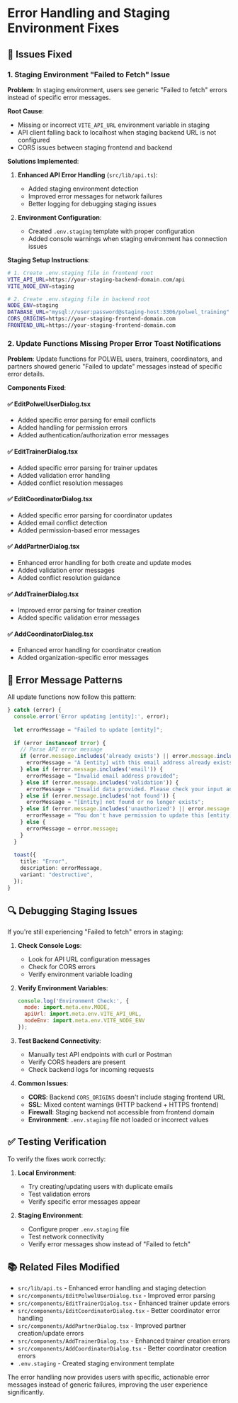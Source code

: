 # Error Handling and Staging Environment Fixes

## 🔧 Issues Fixed

### 1. **Staging Environment "Failed to Fetch" Issue**

**Problem**: In staging environment, users see generic "Failed to fetch" errors instead of specific error messages.

**Root Cause**: 
- Missing or incorrect `VITE_API_URL` environment variable in staging
- API client falling back to localhost when staging backend URL is not configured
- CORS issues between staging frontend and backend

**Solutions Implemented**:

1. **Enhanced API Error Handling** (`src/lib/api.ts`):
   - Added staging environment detection
   - Improved error messages for network failures
   - Better logging for debugging staging issues

2. **Environment Configuration**:
   - Created `.env.staging` template with proper configuration
   - Added console warnings when staging environment has connection issues

**Staging Setup Instructions**:

```bash
# 1. Create .env.staging file in frontend root
VITE_API_URL=https://your-staging-backend-domain.com/api
VITE_NODE_ENV=staging

# 2. Create .env.staging file in backend root
NODE_ENV=staging
DATABASE_URL="mysql://user:password@staging-host:3306/polwel_training"
CORS_ORIGINS=https://your-staging-frontend-domain.com
FRONTEND_URL=https://your-staging-frontend-domain.com
```

### 2. **Update Functions Missing Proper Error Toast Notifications**

**Problem**: Update functions for POLWEL users, trainers, coordinators, and partners showed generic "Failed to update" messages instead of specific error details.

**Components Fixed**:

#### ✅ **EditPolwelUserDialog.tsx**
- Added specific error parsing for email conflicts
- Added handling for permission errors
- Added authentication/authorization error messages

#### ✅ **EditTrainerDialog.tsx**
- Added specific error parsing for trainer updates
- Added validation error handling
- Added conflict resolution messages

#### ✅ **EditCoordinatorDialog.tsx**
- Added specific error parsing for coordinator updates
- Added email conflict detection
- Added permission-based error messages

#### ✅ **AddPartnerDialog.tsx**
- Enhanced error handling for both create and update modes
- Added validation error messages
- Added conflict resolution guidance

#### ✅ **AddTrainerDialog.tsx**
- Improved error parsing for trainer creation
- Added specific validation error messages

#### ✅ **AddCoordinatorDialog.tsx**
- Enhanced error handling for coordinator creation
- Added organization-specific error messages

## 🎯 Error Message Patterns

All update functions now follow this pattern:

```typescript
} catch (error) {
  console.error('Error updating [entity]:', error);
  
  let errorMessage = "Failed to update [entity]";
  
  if (error instanceof Error) {
    // Parse API error message
    if (error.message.includes('already exists') || error.message.includes('already in use')) {
      errorMessage = "A [entity] with this email address already exists";
    } else if (error.message.includes('email')) {
      errorMessage = "Invalid email address provided";
    } else if (error.message.includes('validation')) {
      errorMessage = "Invalid data provided. Please check your input and try again";
    } else if (error.message.includes('not found')) {
      errorMessage = "[Entity] not found or no longer exists";
    } else if (error.message.includes('unauthorized') || error.message.includes('authentication')) {
      errorMessage = "You don't have permission to update this [entity]";
    } else {
      errorMessage = error.message;
    }
  }
  
  toast({
    title: "Error",
    description: errorMessage,
    variant: "destructive",
  });
}
```

## 🔍 Debugging Staging Issues

If you're still experiencing "Failed to fetch" errors in staging:

1. **Check Console Logs**:
   - Look for API URL configuration messages
   - Check for CORS errors
   - Verify environment variable loading

2. **Verify Environment Variables**:
   ```javascript
   console.log('Environment Check:', {
     mode: import.meta.env.MODE,
     apiUrl: import.meta.env.VITE_API_URL,
     nodeEnv: import.meta.env.VITE_NODE_ENV
   });
   ```

3. **Test Backend Connectivity**:
   - Manually test API endpoints with curl or Postman
   - Verify CORS headers are present
   - Check backend logs for incoming requests

4. **Common Issues**:
   - **CORS**: Backend `CORS_ORIGINS` doesn't include staging frontend URL
   - **SSL**: Mixed content warnings (HTTP backend + HTTPS frontend)
   - **Firewall**: Staging backend not accessible from frontend domain
   - **Environment**: `.env.staging` file not loaded or incorrect values

## ✅ Testing Verification

To verify the fixes work correctly:

1. **Local Environment**:
   - Try creating/updating users with duplicate emails
   - Test validation errors
   - Verify specific error messages appear

2. **Staging Environment**:
   - Configure proper `.env.staging` file
   - Test network connectivity
   - Verify error messages show instead of "Failed to fetch"

## 📚 Related Files Modified

- `src/lib/api.ts` - Enhanced error handling and staging detection
- `src/components/EditPolwelUserDialog.tsx` - Improved error parsing
- `src/components/EditTrainerDialog.tsx` - Enhanced trainer update errors
- `src/components/EditCoordinatorDialog.tsx` - Better coordinator error handling
- `src/components/AddPartnerDialog.tsx` - Improved partner creation/update errors
- `src/components/AddTrainerDialog.tsx` - Enhanced trainer creation errors
- `src/components/AddCoordinatorDialog.tsx` - Better coordinator creation errors
- `.env.staging` - Created staging environment template

The error handling now provides users with specific, actionable error messages instead of generic failures, improving the user experience significantly.
